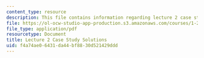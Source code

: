 ```yaml
---
content_type: resource
description: This file contains information regarding lecture 2 case study solutions.
file: https://ol-ocw-studio-app-production.s3.amazonaws.com/courses/1-264j-database-internet-and-systems-integration-technologies-fall-2013/f4a74ae06431da44bf8830d521429ddd_MIT1_264JF13_L2_sol.pdf
file_type: application/pdf
resourcetype: Document
title: Lecture 2 Case Study Solutions
uid: f4a74ae0-6431-da44-bf88-30d521429ddd
---
```

